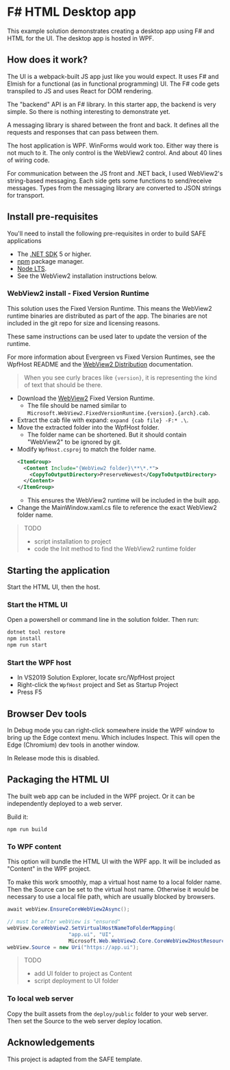 # F# HTML Desktop app

This example solution demonstrates creating a desktop app using F# and HTML for the UI. The desktop app is hosted in WPF.


## How does it work?

The UI is a webpack-built JS app just like you would expect. It uses F# and Elmish for a functional (as in functional programming) UI. The F# code gets transpiled to JS and uses React for DOM rendering.

The "backend" API is an F# library. In this starter app, the backend is very simple. So there is nothing interesting to demonstrate yet.

A messaging library is shared between the front and back. It defines all the requests and responses that can pass between them. 

The host application is WPF. WinForms would work too. Either way there is not much to it. The only control is the WebView2 control. And about 40 lines of wiring code.

For communication between the JS front and .NET back, I used WebView2's string-based messaging. Each side gets some functions to send/receive messages. Types from the messaging library are converted to JSON strings for transport.


## Install pre-requisites

You'll need to install the following pre-requisites in order to build SAFE applications

* The [.NET SDK](https://www.microsoft.com/net/download) 5 or higher.
* [npm](https://nodejs.org/en/download/) package manager.
* [Node LTS](https://nodejs.org/en/download/).
* See the WebView2 installation instructions below.

### WebView2 install - Fixed Version Runtime 

This solution uses the Fixed Version Runtime. This means the WebView2 runtime binaries are distributed as part of the app. The binaries are not included in the git repo for size and licensing reasons.

These same instructions can be used later to update the version of the runtime.

For more information about Evergreen vs Fixed Version Runtimes, see the WpfHost README and the [WebView2 Distribution](https://docs.microsoft.com/en-us/microsoft-edge/webview2/concepts/distribution) documentation.

> When you see curly braces like `{version}`, it is representing the kind of text that should be there.

* Download the [WebView2](https://developer.microsoft.com/en-us/microsoft-edge/webview2/#download-section) Fixed Version Runtime.
  * The file should be named similar to `Microsoft.WebView2.FixedVersionRuntime.{version}.{arch}.cab`.
* Extract the cab file with expand: `expand {cab file} -F:* .\`.
* Move the extracted folder into the WpfHost folder.
  * The folder name can be shortened. But it should contain "WebView2" to be ignored by git.
* Modify `WpfHost.csproj` to match the folder name.
  ```xml
  <ItemGroup>
    <Content Include="{WebView2 folder}\**\*.*">
      <CopyToOutputDirectory>PreserveNewest</CopyToOutputDirectory>
    </Content>
  </ItemGroup>
  ```
  * This ensures the WebView2 runtime will be included in the built app.
* Change the MainWindow.xaml.cs file to reference the exact WebView2 folder name.

> TODO
> * script installation to project
> * code the Init method to find the WebView2 runtime folder


## Starting the application

Start the HTML UI, then the host.


### Start the HTML UI

Open a powershell or command line in the solution folder. Then run:

```bash
dotnet tool restore
npm install
npm run start
```


### Start the WPF host

* In VS2019 Solution Explorer, locate src/WpfHost project
* Right-click the `WpfHost` project and Set as Startup Project
* Press F5


## Browser Dev tools

In Debug mode you can right-click somewhere inside the WPF window to bring up the Edge context menu. Which includes Inspect. This will open the Edge (Chromium) dev tools in another window.

In Release mode this is disabled.


## Packaging the HTML UI

The built web app can be included in the WPF project. Or it can be independently deployed to a web server.

Build it:

```
npm run build
```


### To WPF content

This option will bundle the HTML UI with the WPF app. It will be included as "Content" in the WPF project.

To make this work smoothly, map a virtual host name to a local folder name. Then the Source can be set to the virtual host name. Otherwise it would be necessary to use a local file path, which are usually blocked by browsers.

```csharp
await webView.EnsureCoreWebView2Async();

// must be after webView is "ensured"
webView.CoreWebView2.SetVirtualHostNameToFolderMapping(
                    "app.ui", "UI",
                    Microsoft.Web.WebView2.Core.CoreWebView2HostResourceAccessKind.Allow);
webView.Source = new Uri("https://app.ui");
```

> TODO
> * add UI folder to project as Content
> * script deployment to UI folder


### To local web server

Copy the built assets from the `deploy/public` folder to your web server. Then set the Source to the web server deploy location.


## Acknowledgements

This project is adapted from the SAFE template.
